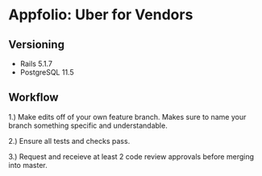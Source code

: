 # Appfolio: Uber for Vendors

## Versioning
* Rails 5.1.7
* PostgreSQL 11.5

## Workflow

1.) Make edits off of your own feature branch. Makes sure to name your branch something specific and understandable. 

2.) Ensure all tests and checks pass.

3.) Request and receieve at least 2 code review approvals before merging into master.
